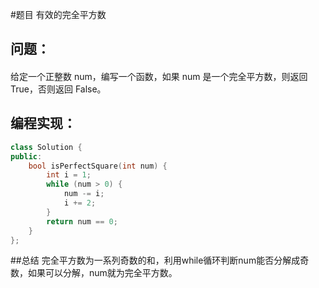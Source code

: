 #题目
有效的完全平方数
## 问题：
#### 
给定一个正整数 num，编写一个函数，如果 num 是一个完全平方数，则返回 True，否则返回 False。
## 编程实现：
```C++
class Solution {
public:
    bool isPerfectSquare(int num) {
        int i = 1;
        while (num > 0) {
            num -= i;
            i += 2;
        }
        return num == 0; 
    }
};
```
##总结
完全平方数为一系列奇数的和，利用while循环判断num能否分解成奇数，如果可以分解，num就为完全平方数。